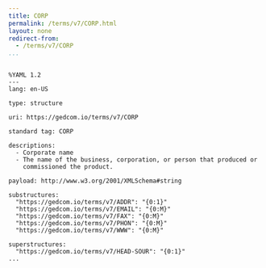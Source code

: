 ```yaml
---
title: CORP
permalink: /terms/v7/CORP.html
layout: none
redirect-from:
  - /terms/v7/CORP
...
```


```

%YAML 1.2
---
lang: en-US

type: structure

uri: https://gedcom.io/terms/v7/CORP

standard tag: CORP

descriptions:
  - Corporate name
  - The name of the business, corporation, or person that produced or
    commissioned the product.

payload: http://www.w3.org/2001/XMLSchema#string

substructures:
  "https://gedcom.io/terms/v7/ADDR": "{0:1}"
  "https://gedcom.io/terms/v7/EMAIL": "{0:M}"
  "https://gedcom.io/terms/v7/FAX": "{0:M}"
  "https://gedcom.io/terms/v7/PHON": "{0:M}"
  "https://gedcom.io/terms/v7/WWW": "{0:M}"

superstructures:
  "https://gedcom.io/terms/v7/HEAD-SOUR": "{0:1}"
...

```
